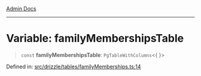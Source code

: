 [Admin Docs](/)

***

# Variable: familyMembershipsTable

> `const` **familyMembershipsTable**: `PgTableWithColumns`\<\{ \}\>

Defined in: [src/drizzle/tables/familyMemberships.ts:14](https://github.com/gautam-divyanshu/talawa-api/blob/1d38acecd3e456f869683fb8dca035a5e42010d5/src/drizzle/tables/familyMemberships.ts#L14)
